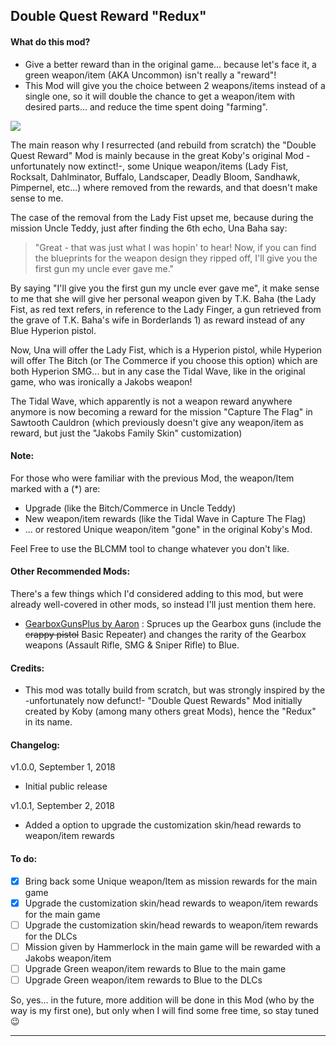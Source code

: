 ## Double Quest Reward "Redux"

#### What do this mod?

 - Give a better reward than in the original game... because let's face it, a green weapon/item (AKA Uncommon) isn't really a "reward"!
 - This Mod will give you the choice between 2 weapons/items instead of a single one, so it will double the chance to get a weapon/item with desired parts... and reduce the time spent doing "farming".

 ![](https://i.imgur.com/AqQ6TTj.png)
 
The main reason why I resurrected (and rebuild from scratch) the "Double Quest Reward" Mod is mainly because in the great Koby's original Mod -unfortunately now extinct!-, some Unique weapon/items (Lady Fist, Rocksalt, Dahlminator, Buffalo, Landscaper, Deadly Bloom, Sandhawk, Pimpernel, etc...) where removed from the rewards, and that doesn't make sense to me.

The case of the removal from the Lady Fist upset me, because during the mission Uncle Teddy, just after finding the 6th echo, Una Baha say: 

 > "Great - that was just what I was hopin' to hear! Now, if you can find the blueprints for the weapon design they ripped off, I'll give you the first gun my uncle ever gave me." 

By saying "I'll give you the first gun my uncle ever gave me", it make sense to me that she will give her personal weapon given by T.K. Baha (the Lady Fist, as red text refers, in reference to the Lady Finger, a gun retrieved from the grave of T.K. Baha's wife in Borderlands 1) as reward instead of any Blue Hyperion pistol. 

Now, Una will offer the Lady Fist, which is a Hyperion pistol, while Hyperion will offer The Bitch (or The Commerce if you choose this option) which are both Hyperion SMG... but in any case the Tidal Wave, like in the original game, who was ironically a Jakobs weapon!

The Tidal Wave, which apparently is not a weapon reward anywhere anymore is now becoming a reward for the mission "Capture The Flag" in Sawtooth Cauldron (which previously doesn't give any weapon/item as reward, but just the "Jakobs Family Skin" customization)

#### Note: 

For those who were familiar with the previous Mod, the weapon/Item marked with a (*) are: 
 - Upgrade (like the Bitch/Commerce in Uncle Teddy) 
 - New weapon/item rewards (like the Tidal Wave in Capture The Flag) 
 - ... or restored Unique weapon/item "gone" in the original Koby's Mod. 
 
Feel Free to use the BLCMM tool to change whatever you don't like.

#### Other Recommended Mods:

There's a few things which I'd considered adding to this mod, but were already well-covered in other mods, so instead I'll just mention them here.

- [GearboxGunsPlus by Aaron](https://github.com/BLCM/BLCMods/blob/eca477d33671be540718c816662cb08f4f0ad1cd/Borderlands%202%20mods/Aaron0000/Gear%20Packs/GearboxGunsPlus.txt) : Spruces up the Gearbox guns (include the ~~crappy pistol~~ Basic Repeater) and changes the rarity of the Gearbox weapons (Assault Rifle, SMG & Sniper Rifle) to Blue.

#### Credits:

- This mod was totally build from scratch, but was strongly inspired by the -unfortunately now defunct!- "Double Quest Rewards" Mod initially created by Koby (among many others great Mods), hence the "Redux" in its name.

#### Changelog:

v1.0.0, September 1, 2018
 - Initial public release

v1.0.1, September 2, 2018
 - Added a option to upgrade the customization skin/head rewards to weapon/item rewards

#### To do:

- [x] Bring back some Unique weapon/Item as mission rewards for the main game
- [x] Upgrade the customization skin/head rewards to weapon/item rewards for the main game
- [ ] Upgrade the customization skin/head rewards to weapon/item rewards for the DLCs
- [ ] Mission given by Hammerlock in the main game will be rewarded with a Jakobs weapon/item
- [ ] Upgrade Green weapon/item rewards to Blue to the main game
- [ ] Upgrade Green weapon/item rewards to Blue to the DLCs

So, yes... in the future, more addition will be done in this Mod (who by the way is my first one), but only when I will find some free time, so stay tuned :wink:

* * * * *
